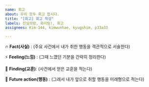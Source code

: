 ```yaml
---
name: 회고
about: 우리 모두 회고 합시다.
title: "[회고] 회고 작성"
labels: 진실의방, 화이팅!, 회고
assignees: Kim-144, kimwunhae, kyugshim, p33a33

---
```


:fire: **Fact(사실)** : (주요 사건에서 내가 취한 행동을 객관적으로 서술한다)

:zap: **Feeling(느낌)** : (그때 느꼈던 기분을 간략히 정리한다)

:memo: **Finding(교훈)**: (사건에서 얻은 교훈을 적는다)

:rocket: **Future action(행동)** : (그래서 내가 앞으로 취할 행동을 미래형으로 적는다)
